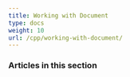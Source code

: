 ```yaml
---
title: Working with Document
type: docs
weight: 10
url: /cpp/working-with-document/
---
```


### **Articles in this section**

